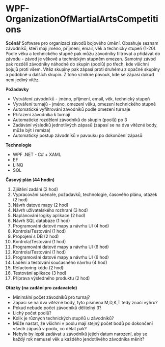 # WPF-OrganizationOfMartialArtsCompetitions

**Scénář**
Software pro organizaci závodů bojového úmění. Obsahuje seznam závodníků, kteří mají jméno, příjmení, email, věk a technický stupeň (1-20). Podle věku a technického stupně pak můžu závodníky filtrovat a přidávat do závodu - závod je věkově a technickým stupněm omezen. 
Samotný závod pak rozdělí závodníky náhodně do skupin (poolů) po třech, kde všichni bojujů proti všem. Vítěz skupiny pak zápasí proti druhému z opačné skupiny a podobně u dalších skupin. Z toho vznikne pavouk, kde se zápasí dokud není jediný vítěz.

**Požadavky**
- Vytváření závodníků - jméno, příjmení, email, věk, technický stupeň
- Vytváření turnajů - jméno, omezení věku, omezení technického stupně
- Automatické vyfiltrování závodníků podle omezení turnaje
- Přiřazení závodníka k turnaji
- Automatické rozdělení závodníků do skupin (poolů) po 3
- Zadávání výsledků jednotlivých zápasů (zápasí se na dva vítězné body, může být i remíza)
- Automatický postup závodníků v pavouku po dokončení zápasů
 
**Technologie**
- WPF .NET - C# + XAML
- EF
- LINQ
- SQL
 
**Časový plán (44 hodin)**
 1) Zjištění zadání (2 hod)
 2) Vypracování scénaře, požadavků, technologie, časového plánu, otázek (2 hod)
 3) Návrh datové mapy (2 hod)
 4) Návrh uživatelského rozhraní (3 hod)
 5) Naplánování logiky aplikace (2 hod)
 6) Návrh SQL databáze (1 hod)
 8) Programování datové mapy a návrhu UI (4 hod)
 9) Kontrola/Testování (1 hod)
 10) Propojení s DB (2 hod)
 11) Kontrola/Testování (1 hod)
 12) Programování datové mapy a návrhu UI (6 hod)
 13) Kontrola/Testování (1 hod)
 14) Programování datové mapy a návrhu UI (6 hod)
 15) Ladění a testování současného návrhu (4 hod)
 16) Refactoring kódu (2 hod)
 17) Testování aplikace (3 hod)
 18) Příprava výsledného produktu (2 hod)
 
**Otázky (na zadání pro zadavatele)**
- Minimální počet závodníků pro turnaj?
- Zápasí se na dva vítězné body, tyto písmena M,D,K,T tedy značí výhru?
- Pokud nebude počet závodníků dělitelný 3?
- Lichý počet poolů?
- Kolik je různých technických stupňů u závodníků?
- Může nastat, že všichni v poolu mají stejný počet bodů po dokončení všech zápasů v poolu, co dělat pak?
- Nebylo by lepší zadávat u závodníků jejich datum narození, aby se každý rok nemusel věk u každého jendotlivého závodníka měnit?
 
